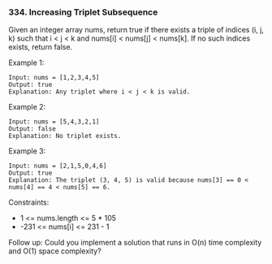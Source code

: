 ### 334. Increasing Triplet Subsequence

Given an integer array nums, return true if there exists a triple of indices (i, j, k) such that i < j < k and nums[i] < nums[j] < nums[k]. If no such indices exists, return false.

Example 1:
```
Input: nums = [1,2,3,4,5]
Output: true
Explanation: Any triplet where i < j < k is valid.
```

Example 2:
```
Input: nums = [5,4,3,2,1]
Output: false
Explanation: No triplet exists.
```

Example 3:
```
Input: nums = [2,1,5,0,4,6]
Output: true
Explanation: The triplet (3, 4, 5) is valid because nums[3] == 0 < nums[4] == 4 < nums[5] == 6.
```

Constraints:
- 1 <= nums.length <= 5 * 105
- -231 <= nums[i] <= 231 - 1

Follow up: Could you implement a solution that runs in O(n) time complexity and O(1) space complexity?